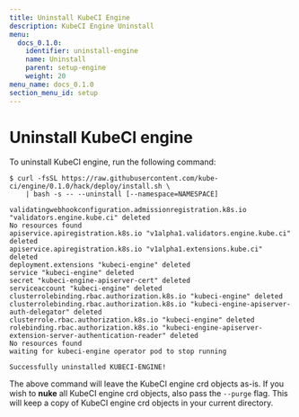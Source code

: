 ```yaml
---
title: Uninstall KubeCI Engine
description: KubeCI Engine Uninstall
menu:
  docs_0.1.0:
    identifier: uninstall-engine
    name: Uninstall
    parent: setup-engine
    weight: 20
menu_name: docs_0.1.0
section_menu_id: setup
---
```


# Uninstall KubeCI engine

To uninstall KubeCI engine, run the following command:

```console
$ curl -fsSL https://raw.githubusercontent.com/kube-ci/engine/0.1.0/hack/deploy/install.sh \
    | bash -s -- --uninstall [--namespace=NAMESPACE]

validatingwebhookconfiguration.admissionregistration.k8s.io "validators.engine.kube.ci" deleted
No resources found
apiservice.apiregistration.k8s.io "v1alpha1.validators.engine.kube.ci" deleted
apiservice.apiregistration.k8s.io "v1alpha1.extensions.kube.ci" deleted
deployment.extensions "kubeci-engine" deleted
service "kubeci-engine" deleted
secret "kubeci-engine-apiserver-cert" deleted
serviceaccount "kubeci-engine" deleted
clusterrolebinding.rbac.authorization.k8s.io "kubeci-engine" deleted
clusterrolebinding.rbac.authorization.k8s.io "kubeci-engine-apiserver-auth-delegator" deleted
clusterrole.rbac.authorization.k8s.io "kubeci-engine" deleted
rolebinding.rbac.authorization.k8s.io "kubeci-engine-apiserver-extension-server-authentication-reader" deleted
No resources found
waiting for kubeci-engine operator pod to stop running

Successfully uninstalled KUBECI-ENGINE!
```

The above command will leave the KubeCI engine crd objects as-is. If you wish to **nuke** all KubeCI engine crd objects, also pass the `--purge` flag. This will keep a copy of KubeCI engine crd objects in your current directory.